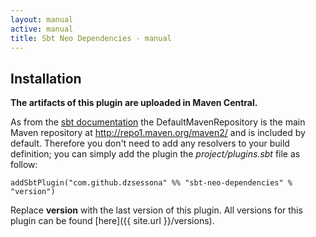 ```yaml
---
layout: manual
active: manual
title: Sbt Neo Dependencies - manual
---
```


<h2 id="installation">Installation</h2>

**The artifacts of this plugin are uploaded in Maven Central.** 

As from the [sbt documentation](http://www.scala-sbt.org/release/docs/Detailed-Topics/Resolvers.html) 
the DefaultMavenRepository is the main Maven repository at http://repo1.maven.org/maven2/ and is included by default. 
Therefore you don't need to add any resolvers to your build definition; you can simply add the plugin the *project/plugins.sbt* file as follow: 

``` addSbtPlugin("com.github.dzsessona" %% "sbt-neo-dependencies" % "version")  ```

Replace **version** with the last version of this plugin. All versions for this plugin can be found [here]({{ site.url }}/versions).